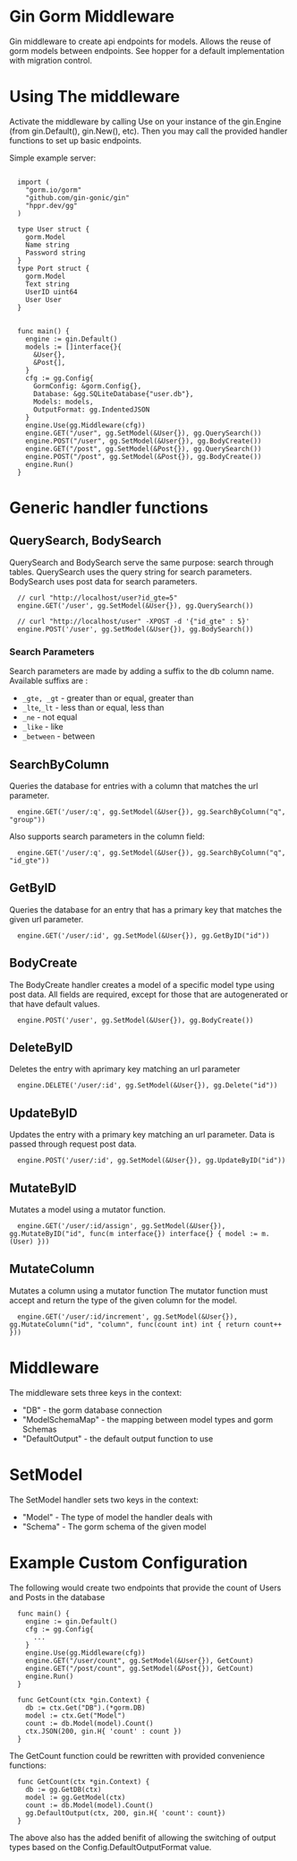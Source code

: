 # Gin Gorm Middleware

Gin middleware to create api endpoints for models.
Allows the reuse of gorm models between endpoints.
See hopper for a default implementation with migration control.

# Using The middleware

Activate the middleware by calling Use on your instance of the gin.Engine (from gin.Default(), gin.New(), etc).
Then you may call the provided handler functions to set up basic endpoints.

Simple example server:

```

  import (
    "gorm.io/gorm"
    "github.com/gin-gonic/gin"
    "hppr.dev/gg"
  )

  type User struct {
    gorm.Model
    Name string
    Password string
  }
  type Port struct {
    gorm.Model
    Text string
    UserID uint64
    User User
  }


  func main() {
    engine := gin.Default()
    models := []interface{}{
      &User{},
      &Post{],
    }
    cfg := gg.Config{
      GormConfig: &gorm.Config{},
      Database: &gg.SQLiteDatabase{"user.db"},
      Models: models,
      OutputFormat: gg.IndentedJSON
    }
    engine.Use(gg.Middleware(cfg))
    engine.GET("/user", gg.SetModel(&User{}), gg.QuerySearch())
    engine.POST("/user", gg.SetModel(&User{}), gg.BodyCreate())
    engine.GET("/post", gg.SetModel(&Post{}), gg.QuerySearch())
    engine.POST("/post", gg.SetModel(&Post{}), gg.BodyCreate())
    engine.Run()
  }
```

# Generic handler functions

## QuerySearch, BodySearch

QuerySearch and BodySearch serve the same purpose: search through tables.
QuerySearch uses the query string for search parameters.
BodySearch uses post data for search parameters.

```
  // curl "http://localhost/user?id_gte=5"
  engine.GET('/user', gg.SetModel(&User{}), gg.QuerySearch())

  // curl "http://localhost/user" -XPOST -d '{"id_gte" : 5}'
  engine.POST('/user', gg.SetModel(&User{}), gg.BodySearch())
```

### Search Parameters

Search parameters are made by adding a suffix to the db column name.
Available suffixs are :
* `_gte, _gt` - greater than or equal, greater than
* `_lte`,`_lt` - less than or equal, less than
* `_ne` - not equal
* `_like` - like
* `_between` - between

## SearchByColumn

Queries the database for entries with a column that matches the url parameter.

```
  engine.GET('/user/:q', gg.SetModel(&User{}), gg.SearchByColumn("q", "group"))
```

Also supports search parameters in the column field:

```
  engine.GET('/user/:q', gg.SetModel(&User{}), gg.SearchByColumn("q", "id_gte"))
```

## GetByID

Queries the database for an entry that has a primary key that matches the given url parameter.

```
  engine.GET('/user/:id', gg.SetModel(&User{}), gg.GetByID("id"))
```

## BodyCreate

The BodyCreate handler creates a model of a specific model type using post data.
All fields are required, except for those that are autogenerated or that have default values.

```
  engine.POST('/user', gg.SetModel(&User{}), gg.BodyCreate())
```

## DeleteByID

Deletes the entry with aprimary key matching an url parameter

```
  engine.DELETE('/user/:id', gg.SetModel(&User{}), gg.Delete("id"))
```

## UpdateByID

Updates the entry with a primary key matching an url parameter.
Data is passed through request post data.

```
  engine.POST('/user/:id', gg.SetModel(&User{}), gg.UpdateByID("id"))
```

## MutateByID

Mutates a model using a mutator function.


```
  engine.GET('/user/:id/assign', gg.SetModel(&User{}), gg.MutateByID("id", func(m interface{}) interface{} { model := m.(User) })) 
```

## MutateColumn

Mutates a column using a mutator function
The mutator function must accept and return the type of the given column for the model.

```
  engine.GET('/user/:id/increment', gg.SetModel(&User{}), gg.MutateColumn("id", "column", func(count int) int { return count++ })) 
```

# Middleware

The middleware sets three keys in the context:

* "DB" - the gorm database connection
* "ModelSchemaMap" - the mapping between model types and gorm Schemas
* "DefaultOutput" - the default output function to use

# SetModel

The SetModel handler sets two keys in the context:

* "Model" - The type of model the handler deals with
* "Schema" - The gorm schema of the given model

# Example Custom Configuration

The following would create two endpoints that provide the count of Users and Posts in the database

```
  func main() {
    engine := gin.Default()
    cfg := gg.Config{
      ...
    }
    engine.Use(gg.Middleware(cfg))
    engine.GET("/user/count", gg.SetModel(&User{}), GetCount)
    engine.GET("/post/count", gg.SetModel(&Post{}), GetCount)
    engine.Run()
  }

  func GetCount(ctx *gin.Context) {
    db := ctx.Get("DB").(*gorm.DB)
    model := ctx.Get("Model")
    count := db.Model(model).Count()
    ctx.JSON(200, gin.H{ 'count' : count })
  }
```

The GetCount function could be rewritten with provided convenience functions:

```
  func GetCount(ctx *gin.Context) {
    db := gg.GetDB(ctx)
    model := gg.GetModel(ctx)
    count := db.Model(model).Count()
    gg.DefaultOutput(ctx, 200, gin.H{ 'count': count})
  }
```

The above also has the added benifit of allowing the switching of output types based on the Config.DefaultOutputFormat value.

